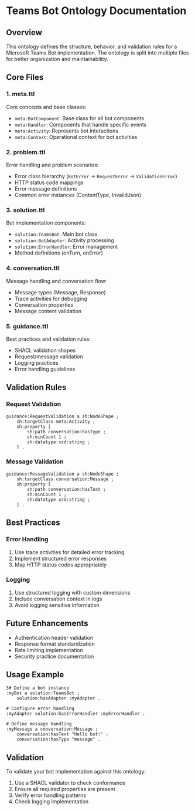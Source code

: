 # Teams Bot Ontology Documentation

## Overview

This ontology defines the structure, behavior, and validation rules for a Microsoft Teams Bot implementation. The ontology is split into multiple files for better organization and maintainability.

## Core Files

### 1. meta.ttl

Core concepts and base classes:

- `meta:BotComponent`: Base class for all bot components
- `meta:Handler`: Components that handle specific events
- `meta:Activity`: Represents bot interactions
- `meta:Context`: Operational context for bot activities

### 2. problem.ttl

Error handling and problem scenarios:

- Error class hierarchy (`BotError` → `RequestError` → `ValidationError`)
- HTTP status code mappings
- Error message definitions
- Common error instances (ContentType, InvalidJson)

### 3. solution.ttl

Bot implementation components:

- `solution:TeamsBot`: Main bot class
- `solution:BotAdapter`: Activity processing
- `solution:ErrorHandler`: Error management
- Method definitions (onTurn, onError)

### 4. conversation.ttl

Message handling and conversation flow:

- Message types (Message, Response)
- Trace activities for debugging
- Conversation properties
- Message content validation

### 5. guidance.ttl

Best practices and validation rules:

- SHACL validation shapes
- Request/message validation
- Logging practices
- Error handling guidelines

## Validation Rules

### Request Validation

```turtle
guidance:RequestValidation a sh:NodeShape ;
    sh:targetClass meta:Activity ;
    sh:property [
        sh:path conversation:hasType ;
        sh:minCount 1 ;
        sh:datatype xsd:string ;
    ] .
```

### Message Validation

```turtle
guidance:MessageValidation a sh:NodeShape ;
    sh:targetClass conversation:Message ;
    sh:property [
        sh:path conversation:hasText ;
        sh:minCount 1 ;
        sh:datatype xsd:string ;
    ] .
```

## Best Practices

### Error Handling

1. Use trace activities for detailed error tracking
2. Implement structured error responses
3. Map HTTP status codes appropriately

### Logging

1. Use structured logging with custom dimensions
2. Include conversation context in logs
3. Avoid logging sensitive information

## Future Enhancements

- Authentication header validation
- Response format standardization
- Rate limiting implementation
- Security practice documentation

## Usage Example

```turtle
3# Define a bot instance
:myBot a solution:TeamsBot ;
    solution:hasAdapter :myAdapter .

# Configure error handling
:myAdapter solution:hasErrorHandler :myErrorHandler .

# Define message handling
:myMessage a conversation:Message ;
    conversation:hasText "Hello bot!" ;
    conversation:hasType "message" .
```

## Validation

To validate your bot implementation against this ontology:

1. Use a SHACL validator to check conformance
2. Ensure all required properties are present
3. Verify error handling patterns
4. Check logging implementation
